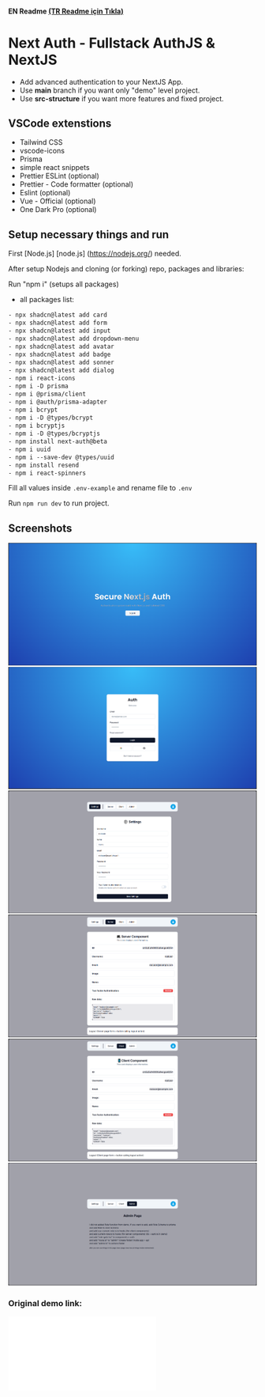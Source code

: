 #### EN Readme [(TR Readme için Tıkla)](https://github.com/gbpii/uno-auth/blob/84ff208b36ce81c4e966683b3d285c8bc7ce7c3f/docs/README-TR.md)

# Next Auth - Fullstack AuthJS & NextJS

- Add advanced authentication to your NextJS App.
- Use **main** branch if you want only "demo" level project.
- Use **src-structure** if you want more features and fixed project.

## VSCode extenstions

- Tailwind CSS
- vscode-icons
- Prisma
- simple react snippets
- Prettier ESLint (optional)
- Prettier - Code formatter (optional)
- Eslint (optional)
- Vue - Official (optional)
- One Dark Pro (optional)

## Setup necessary things and run

First [Node.js] [node.js] (https://nodejs.org/) needed.

After setup Nodejs and cloning (or forking) repo, packages and libraries:

Run "npm i" (setups all packages)

- all packages list:

```
- npx shadcn@latest add card
- npx shadcn@latest add form
- npx shadcn@latest add input
- npx shadcn@latest add dropdown-menu
- npx shadcn@latest add avatar
- npx shadcn@latest add badge
- npx shadcn@latest add sonner
- npx shadcn@latest add dialog
- npm i react-icons
- npm i -D prisma
- npm i @prisma/client
- npm i @auth/prisma-adapter
- npm i bcrypt
- npm i -D @types/bcrypt
- npm i bcryptjs
- npm i -D @types/bcryptjs
- npm install next-auth@beta
- npm i uuid
- npm i --save-dev @types/uuid
- npm install resend
- npm i react-spinners
```

Fill all values inside `.env-example` and rename file to `.env`

Run `npm run dev` to run project.

## Screenshots

![1](pictures/1.png)
![2](pictures/2.png)
![3](pictures/3.png)
![4](pictures/4.png)
![5](pictures/5.png)
![6](pictures/6.png)

### Original demo link:

![Link](README-Redirect.md)

